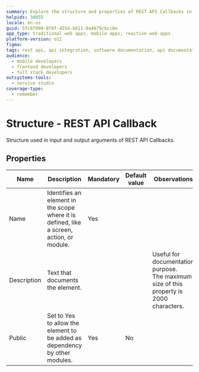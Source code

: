 ```yaml
---
summary: Explore the structure and properties of REST API Callbacks in OutSystems 11 (O11) for effective integration and documentation.
helpids: 30055
locale: en-us
guid: 5fc67999-8f0f-455d-b611-9a4079cbcc0e
app_type: traditional web apps, mobile apps, reactive web apps
platform-version: o11
figma:
tags: rest api, api integration, software documentation, api documentation, outsystems api
audience:
  - mobile developers
  - frontend developers
  - full stack developers
outsystems-tools:
  - service studio
coverage-type:
  - remember
---
```


# Structure - REST API Callback

Structure used in input and output arguments of REST API Callbacks.  

## Properties

<table markdown="1">
<thead>
<tr>
<th>Name</th>
<th>Description</th>
<th>Mandatory</th>
<th>Default value</th>
<th>Observations</th>
</tr>
</thead>
<tbody>
<tr>
<td title="Name">Name</td>
<td>Identifies an element in the scope where it is defined, like a screen, action, or module.</td>
<td>Yes</td>
<td></td>
<td></td>
</tr>
<tr>
<td title="Description">Description</td>
<td>Text that documents the element.</td>
<td></td>
<td></td>
<td>Useful for documentation purpose.<br/>The maximum size of this property is 2000 characters.</td>
</tr>
<tr>
<td title="Public">Public</td>
<td>Set to Yes to allow the element to be added as dependency by other modules.</td>
<td>Yes</td>
<td>No</td>
<td></td>
</tr>
</tbody>
</table>
